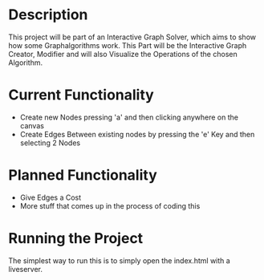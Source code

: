 # Description

This project will be part of an Interactive Graph Solver, which aims to show how some Graphalgorithms work. This Part will be the Interactive Graph Creator, Modifier and will also Visualize the Operations of the chosen Algorithm.

# Current Functionality

- Create new Nodes pressing 'a' and then clicking anywhere on the canvas
- Create Edges Between existing nodes by pressing the 'e' Key and then selecting 2 Nodes

# Planned Functionality

- Give Edges a Cost
- More stuff that comes up in the process of coding this

# Running the Project

The simplest way to run this is to simply open the index.html with a liveserver.
